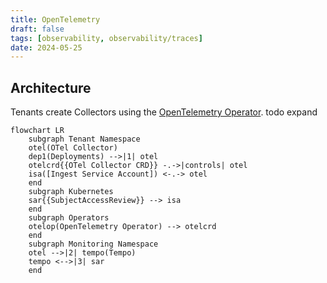 ```yaml
---
title: OpenTelemetry
draft: false
tags: [observability, observability/traces]
date: 2024-05-25
---
```


## Architecture

Tenants create Collectors using the [OpenTelemetry Operator](https://github.com/open-telemetry/opentelemetry-operator). todo expand

```mermaid
flowchart LR
    subgraph Tenant Namespace
    otel(OTel Collector)
    dep1(Deployments) -->|1| otel
    otelcrd{{OTel Collector CRD}} -.->|controls| otel
    isa([Ingest Service Account]) <-.-> otel
    end
    subgraph Kubernetes
    sar{{SubjectAccessReview}} --> isa
    end
    subgraph Operators
    otelop(OpenTelemetry Operator) --> otelcrd
    end
    subgraph Monitoring Namespace
    otel -->|2| tempo(Tempo)
    tempo <-->|3| sar
    end
```